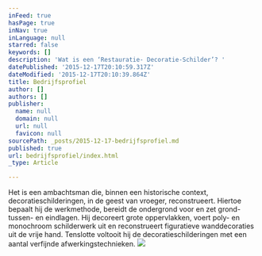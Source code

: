 ```yaml
---
inFeed: true
hasPage: true
inNav: true
inLanguage: null
starred: false
keywords: []
description: 'Wat is een ‘Restauratie- Decoratie-Schilder’? '
datePublished: '2015-12-17T20:10:59.317Z'
dateModified: '2015-12-17T20:10:39.864Z'
title: Bedrijfsprofiel
author: []
authors: []
publisher:
  name: null
  domain: null
  url: null
  favicon: null
sourcePath: _posts/2015-12-17-bedrijfsprofiel.md
published: true
url: bedrijfsprofiel/index.html
_type: Article

---
```

Het is een ambachtsman die, binnen een historische context, decoratieschilderingen, in de geest van vroeger, reconstrueert. Hiertoe bepaalt hij de werkmethode, bereidt de ondergrond voor en zet 
grond- tussen- en eindlagen. Hij decoreert grote oppervlakken, voert poly- en monochroom schilderwerk uit en reconstrueert figuratieve wanddecoraties uit de vrije hand. Tenslotte voltooit hij de decoratieschilderingen met een aantal verfijnde afwerkingstechnieken.
![](https://the-grid-user-content.s3-us-west-2.amazonaws.com/fc798fac-5630-4472-94ef-7cee8bf3d17e.jpg)